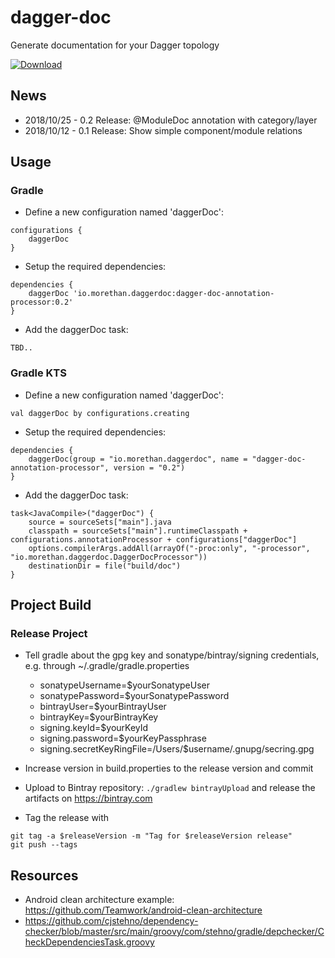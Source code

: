 # dagger-doc
Generate documentation for your Dagger topology

[ ![Download](https://api.bintray.com/packages/oae/maven/dagger-doc-annotation-processor/images/download.svg) ](https://bintray.com/oae/maven/dagger-doc-annotation-processor/_latestVersion)

## News

- 2018/10/25 - 0.2 Release: @ModuleDoc annotation with category/layer
- 2018/10/12 - 0.1 Release: Show simple component/module relations

## Usage

### Gradle

- Define a new configuration named 'daggerDoc':
```
configurations {
    daggerDoc
}
```
- Setup the required dependencies:
```
dependencies {
    daggerDoc 'io.morethan.daggerdoc:dagger-doc-annotation-processor:0.2'
}
```
- Add the daggerDoc task:
```
TBD..
```

### Gradle KTS

- Define a new configuration named 'daggerDoc':
```
val daggerDoc by configurations.creating
```
- Setup the required dependencies:
```
dependencies {
    daggerDoc(group = "io.morethan.daggerdoc", name = "dagger-doc-annotation-processor", version = "0.2")
}
```
- Add the daggerDoc task:
```
task<JavaCompile>("daggerDoc") {
    source = sourceSets["main"].java
    classpath = sourceSets["main"].runtimeClasspath + configurations.annotationProcessor + configurations["daggerDoc"]
    options.compilerArgs.addAll(arrayOf("-proc:only", "-processor", "io.morethan.daggerdoc.DaggerDocProcessor"))
    destinationDir = file("build/doc")
}
```


## Project Build

### Release Project

- Tell gradle about the gpg key and sonatype/bintray/signing credentials, e.g. through ~/.gradle/gradle.properties
  - sonatypeUsername=$yourSonatypeUser
  - sonatypePassword=$yourSonatypePassword
  - bintrayUser=$yourBintrayUser
  - bintrayKey=$yourBintrayKey
  - signing.keyId=$yourKeyId
  - signing.password=$yourKeyPassphrase
  - signing.secretKeyRingFile=/Users/$username/.gnupg/secring.gpg

- Increase version in build.properties to the release version and commit
- Upload to Bintray repository: `./gradlew bintrayUpload` and release the artifacts on https://bintray.com
- Tag the release with
```
git tag -a $releaseVersion -m "Tag for $releaseVersion release"
git push --tags
```


## Resources

- Android clean architecture example: https://github.com/Teamwork/android-clean-architecture
- https://github.com/cjstehno/dependency-checker/blob/master/src/main/groovy/com/stehno/gradle/depchecker/CheckDependenciesTask.groovy